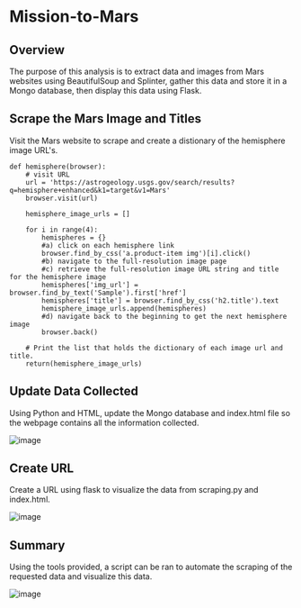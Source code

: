 # Mission-to-Mars

## Overview

The purpose of this analysis is to extract data and images from Mars websites using BeautifulSoup and Splinter, gather this data and store it in a Mongo database, then display this data using Flask. 

## Scrape the Mars Image and Titles

Visit the Mars website to scrape and create a distionary of the hemisphere image URL's.

```
def hemisphere(browser):
    # visit URL
    url = 'https://astrogeology.usgs.gov/search/results?q=hemisphere+enhanced&k1=target&v1=Mars'
    browser.visit(url)

    hemisphere_image_urls = []

    for i in range(4):
        hemispheres = {}
        #a) click on each hemisphere link
        browser.find_by_css('a.product-item img')[i].click()
        #b) navigate to the full-resolution image page
        #c) retrieve the full-resolution image URL string and title for the hemisphere image
        hemispheres['img_url'] = browser.find_by_text('Sample').first['href']
        hemispheres['title'] = browser.find_by_css('h2.title').text
        hemisphere_image_urls.append(hemispheres)
        #d) navigate back to the beginning to get the next hemisphere image
        browser.back()

    # Print the list that holds the dictionary of each image url and title.
    return(hemisphere_image_urls)
```

## Update Data Collected
Using Python and HTML, update the Mongo database and index.html file so the webpage contains all the information collected.

![image](https://user-images.githubusercontent.com/91445591/158075196-463387d1-2bb6-4eb4-837b-70e1ff222f98.png)


## Create URL

Create a URL using flask to visualize the data from scraping.py and index.html. 

![image](https://user-images.githubusercontent.com/91445591/158075505-1c09d2eb-3fe5-44a6-9832-d4d905577872.png)

## Summary

Using the tools provided, a script can be ran to automate the scraping of the requested data and visualize this data. 

![image](https://user-images.githubusercontent.com/91445591/158075568-ec924c45-78e0-49a8-8cf1-89c0dbfc40d7.png)
